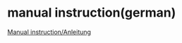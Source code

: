 # manual instruction(german)

[Manual instruction/Anleitung](https://github.com/JosephBisso/Starlink/blob/master/manual%20instruction/Anleitung.pdf)